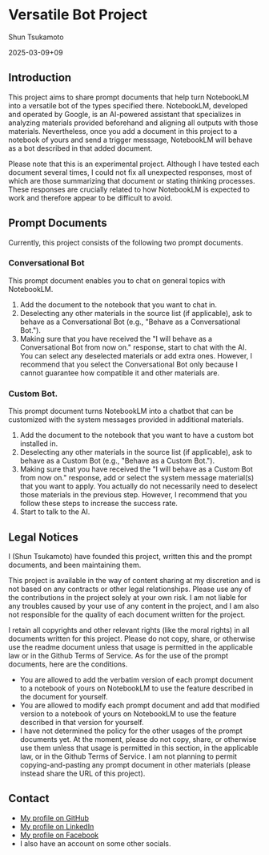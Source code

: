 # Versatile Bot Project

Shun Tsukamoto

2025-03-09+09

## Introduction

This project aims to share prompt documents that help turn NotebookLM into a versatile bot of the types specified there. NotebookLM, developed and operated by Google, is an AI-powered assistant that specializes in analyzing materials provided beforehand and aligning all outputs with those materials. Nevertheless, once you add a document in this project to a notebook of yours and send a trigger messsage, NotebookLM will behave as a bot described in that added document.

Please note that this is an experimental project. Although I have tested each document several times, I could not fix all unexpected responses, most of which are those summarizing that document or stating thinking processes. These responses are crucially related to how NotebookLM is expected to work and therefore appear to be difficult to avoid.

## Prompt Documents

Currently, this project consists of the following two prompt documents.

### Conversational Bot

This prompt document enables you to chat on general topics with NotebookLM.
1. Add the document to the notebook that you want to chat in.
2. Deselecting any other materials in the source list (if applicable), ask to behave as a Conversational Bot (e.g., "Behave as a Conversational Bot.").
3. Making sure that you have received the "I will behave as a Conversational Bot from now on." response, start to chat with the AI. You can select any deselected materials or add extra ones. However, I recommend that you select the Conversational Bot only because I cannot guarantee how compatible it and other materials are.

### Custom Bot.

This prompt document turns NotebookLM into a chatbot that can be customized with the system messages provided in additional materials.
1. Add the document to the notebook that you want to have a custom bot installed in.
2. Deselecting any other materials in the source list (if applicable), ask to behave as a Custom Bot (e.g., "Behave as a Custom Bot.").
3. Making sure that you have received the "I will behave as a Custom Bot from now on." response, add or select the system message material(s) that you want to apply. You actually do not necessarily need to deselect those materials in the previous step. However, I recommend that you follow these steps to increase the success rate.
4. Start to talk to the AI.

## Legal Notices

I (Shun Tsukamoto) have founded this project, written this and the prompt documents, and been maintaining them.

This project is available in the way of content sharing at my discretion and is not based on any contracts or other legal relationships. Please use any of the contributions in the project solely at your own risk. I am not liable for any troubles caused by your use of any content in the project, and I am also not responsible for the quality of each document written for the project.

I retain all copyrights and other relevant rights (like the moral rights) in all documents written for this project. Please do not copy, share, or otherwise use the readme document unless that usage is permitted in the applicable law or in the Github Terms of Service. As for the use of the prompt documents, here are the conditions.
- You are allowed to add the verbatim version of each prompt document to a notebook of yours on NotebookLM to use the feature described in the document for yourself.
- You are allowed to modify each prompt document and add that modified version to a notebook of yours on NotebookLM to use the feature described in that version for yourself.
- I have not determined the policy for the other usages of the prompt documents yet. At the moment, please do not copy, share, or otherwise use them unless that usage is permitted in this section, in the applicable law, or in the Github Terms of Service. I am not planning to permit copying-and-pasting any prompt document in other materials (please instead share the URL of this project).

## Contact

- [My profile on GitHub](https://github.com/shun0t)
- [My profile on LinkedIn](https://www.linkedin.com/in/shuntsukamoto)
- [My profile on Facebook](https://www.facebook.com/shun0t)
- I also have an account on some other socials.
